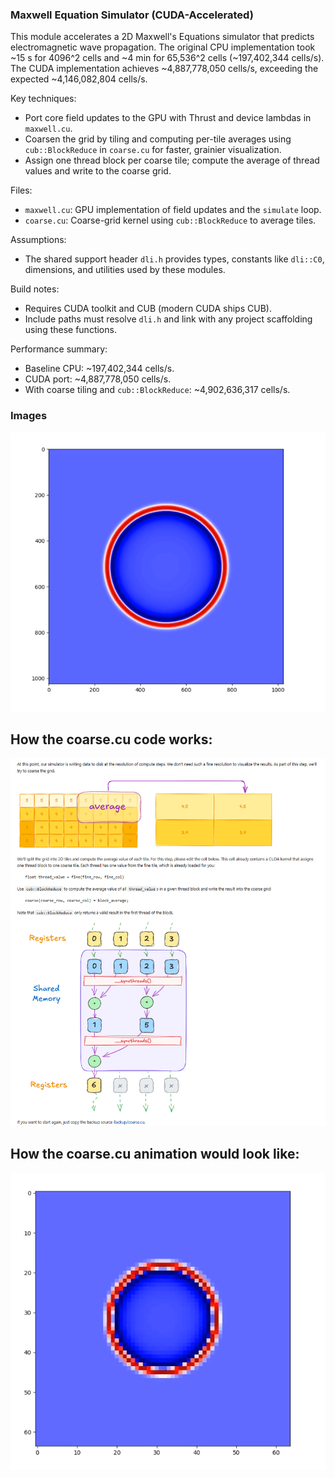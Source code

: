 ### Maxwell Equation Simulator (CUDA-Accelerated)

This module accelerates a 2D Maxwell's Equations simulator that predicts electromagnetic wave propagation. The original CPU implementation took ~15 s for 4096^2 cells and ~4 min for 65,536^2 cells (~197,402,344 cells/s). The CUDA implementation achieves ~4,887,778,050 cells/s, exceeding the expected ~4,146,082,804 cells/s.

Key techniques:
- Port core field updates to the GPU with Thrust and device lambdas in `maxwell.cu`.
- Coarsen the grid by tiling and computing per-tile averages using `cub::BlockReduce` in `coarse.cu` for faster, grainier visualization.
- Assign one thread block per coarse tile; compute the average of thread values and write to the coarse grid.

Files:
- `maxwell.cu`: GPU implementation of field updates and the `simulate` loop.
- `coarse.cu`: Coarse-grid kernel using `cub::BlockReduce` to average tiles.

Assumptions:
- The shared support header `dli.h` provides types, constants like `dli::C0`, dimensions, and utilities used by these modules.

Build notes:
- Requires CUDA toolkit and CUB (modern CUDA ships CUB).
- Include paths must resolve `dli.h` and link with any project scaffolding using these functions.

Performance summary:
- Baseline CPU: ~197,402,344 cells/s.
- CUDA port: ~4,887,778,050 cells/s.
- With coarse tiling and `cub::BlockReduce`: ~4,902,636,317 cells/s.

### Images

![Fine-grain Maxwell animation](./images/fine-grain-maxwell-animation.png)

##  How the coarse.cu code works:

![How it works diagram](./images/HowItWorks.png)

##  How the coarse.cu animation would look like:

![Grainier Maxwell animation](./images/Grainier-animation-of-Maxwell-Equation.png)